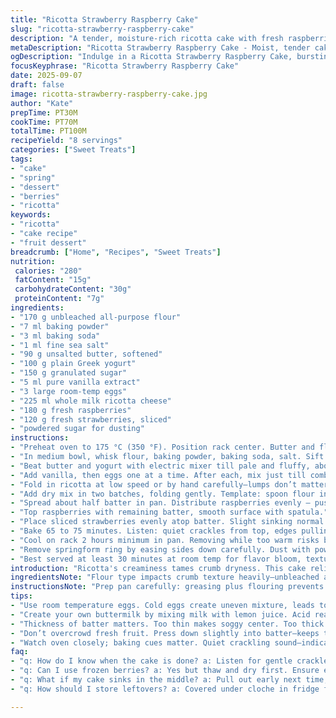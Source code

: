 ```yaml
---
title: "Ricotta Strawberry Raspberry Cake"
slug: "ricotta-strawberry-raspberry-cake"
description: "A tender, moisture-rich ricotta cake with fresh raspberries and sliced strawberries layered inside and atop. Uses adjusted flour and sugar amounts. Swaps butter for a yogurt-butter combo for added tenderness and tang. Baking time and temp tweaked for slight variations. Layers fruit inside, not just on top, for pockets of fresh bursts. Finished with powdered sugar dusted on release. Keeps refrigerated under a dome; best served slightly warm to unlock aroma. Common pitfalls: over-mixing ruins fluff, cold eggs dull texture, watch fruit moisture levels to avoid sog. A rustic, spring-like berry cake showcasing ricotta's creamy density and fresh fruit acidity."
metaDescription: "Ricotta Strawberry Raspberry Cake - Moist, tender cake layered with fresh fruit. A chocolatey dream for berry lovers and spring occasions."
ogDescription: "Indulge in a Ricotta Strawberry Raspberry Cake, bursting with fresh fruit flavors and a moist crumb; perfect for gatherings."
focusKeyphrase: "Ricotta Strawberry Raspberry Cake"
date: 2025-09-07
draft: false
image: ricotta-strawberry-raspberry-cake.jpg
author: "Kate"
prepTime: PT30M
cookTime: PT70M
totalTime: PT100M
recipeYield: "8 servings"
categories: ["Sweet Treats"]
tags:
- "cake"
- "spring"
- "dessert"
- "berries"
- "ricotta"
keywords:
- "ricotta"
- "cake recipe"
- "fruit dessert"
breadcrumb: ["Home", "Recipes", "Sweet Treats"]
nutrition: 
 calories: "280"
 fatContent: "15g"
 carbohydrateContent: "30g"
 proteinContent: "7g"
ingredients:
- "170 g unbleached all-purpose flour"
- "7 ml baking powder"
- "3 ml baking soda"
- "1 ml fine sea salt"
- "90 g unsalted butter, softened"
- "100 g plain Greek yogurt"
- "150 g granulated sugar"
- "5 ml pure vanilla extract"
- "3 large room-temp eggs"
- "225 ml whole milk ricotta cheese"
- "180 g fresh raspberries"
- "120 g fresh strawberries, sliced"
- "powdered sugar for dusting"
instructions:
- "Preheat oven to 175 °C (350 °F). Position rack center. Butter and flour 20 cm springform pan. Line base with parchment for clean release."
- "In medium bowl, whisk flour, baking powder, baking soda, salt. Sift if lumpy. Set aside."
- "Beat butter and yogurt with electric mixer till pale and fluffy, about 2-3 minutes. Scrape bowl sides. Add sugar gradually, cream thoroughly to dissolve granules, achieving smooth, airy texture."
- "Add vanilla, then eggs one at a time. After each, mix just till combined. Avoid over-beating here—keeps air pockets intact for tender crumb."
- "Fold in ricotta at low speed or by hand carefully—lumps don’t matter much but blend evenly. Stop mixing before flour for moisture retention."
- "Add dry mix in two batches, folding gently. Template: spoon flour in, fold folds fold. Batter will be thick, dense but moist. Avoid overworking flour or crumb will toughen."
- "Spread about half batter in pan. Distribute raspberries evenly — push slightly just so they nest and don’t sink too fast."
- "Top raspberries with remaining batter, smooth surface with spatula."
- "Place sliced strawberries evenly atop batter. Slight sinking normal — they soften and release some juice during bake, keeps surface tender."
- "Bake 65 to 75 minutes. Listen: quiet crackles from top, edges pulling slightly from pan. Testing with skewer central tip—some moist bits clinging around fruit is fine. Completely dry skewer means overbaked, risk dryness. Pull earlier if unsure, residual heat finishes gently."
- "Cool on rack 2 hours minimum in pan. Removing while too warm risks breakage or collapse—ricotta + moisture means gentle set needed."
- "Remove springform ring by easing sides down carefully. Dust with powdered sugar right before serving — looks classic, cuts sweetness contrast sharp."
- "Best served at least 30 minutes at room temp for flavor bloom, texture softening. Starches relax, berries shine. Store under cloche refrigerated up to 3 days—reheat gently if fridge chilled."
introduction: "Ricotta's creaminess tames crumb dryness. This cake relies on balancing dairy richness with fresh berries' tartness. Adjusted flour down by 25% compared to heavier originals keeps the crumb soft, not dense. Gradual sugar reduction keeps fruit's brightness from being drowned. Butter replaced partly with Greek yogurt — adds subtle tang, moist crumb, reduces greasiness. Egg number upped one more to counter batter density. Notice how fruit layers inside lock bursts of moisture in sections, giving contrasting textures between crumb and pockets of fresh berries. Patience cooling is non-negotiable; fragile milk proteins need time to firm up. A dusting of powdered sugar cuts sweetness, almost floral in aroma. Serving temperature changes your flavor perception dramatically — cold stupefies aromas and tightens crumb, allow to temper. Never rush this stage."
ingredientsNote: "Flour type impacts crumb texture heavily—unbleached all-purpose preferred for moderate gluten development. Avoid cake flour here; too low and cake may fall apart. Butter and yogurt mix creates moist tenderness; pure butter can be replaced entirely but expect richer mouthfeel but denser cake. Greek yogurt offers acidity which reacts with baking soda for lift and balances fats. Ricotta must be whole milk full-fat for creaminess; part-skim variants may dry out batter. Fresh berries: raspberries and strawberries ideal for punch of tartness and textural contrast but replace with blueberries or blackberries if unavailable. Frozen berries need drying and gentle folding to avoid secondary sogginess. Eggs should be room temp for proper emulsification—cold eggs risk curdling batter, uneven rise. Vanilla extract deepens flavor; anise or lemon zest could be twisted additions. Sugar reduction helps berries’ natural acid shine through; powdered sugar optional but visually appealing."
instructionsNote: "Prep pan carefully: greasing plus flouring prevents sticking; parchment sheet at bottom essential because of ricotta’s moisture that clings aggressively to metal. Mixing order key: creaming fat and sugar well introduces air — the lightness foundation. Add eggs one at a time to avoid curdling and ensure smooth emulsion. Ricotta integrating last before dry ingredients avoids overmix and loss of fluff. Folding flour gently to avoid gluten overdevelopment is crucial for tender crumb. Batter thickness moderate; too runny means undercooked center or soggy bottom, too stiff means dense cake. Fruit layering: layering half batter first, then raspberries, finally batter again traps fruit nicely preventing sinking all bottom. Sliced strawberries on top don’t sink much during bake, form tender crown. Baking aroma cues: faint crackle, slight golden edges, faint creaking ok but avoid excessive cracking—sign of dryness. Skewer test not absolute; slightly moist crumbs okay. Cooling in pan allows gradual starch and protein firming; too rapid cooling causes cracking or collapse. Serving temp impacts texture perception—a subtle but important flavor unlock phase. Preserve under cloche to maintain moisture, prevent oxidation of fruit. Reheating low and slow revives softness without drying."
tips:
- "Use room temperature eggs. Cold eggs create uneven mixture, leads to curdling during mixing. Keeps batter fluffy. Don't skip this step."
- "Create your own buttermilk by mixing milk with lemon juice. Acid reacts with baking soda, gives lift. Replaces yogurt here if needed. Simple."
- "Thickness of batter matters. Too thin makes soggy center. Too thick leads to dry crumbs. Moderate consistency is goal. Easy to achieve with practice."
- "Don’t overcrowd fresh fruit. Press down slightly into batter—keeps them from sinking too quickly. Layering order matters here. Avoid mushy ends."
- "Watch oven closely; baking cues matter. Quiet crackling sound—indicates cake nearing done stage. Pull out early if unsure, listen closely."
faq:
- "q: How do I know when the cake is done? a: Listen for gentle crackles, top pulls slightly from edges. Use skewer—moist bits near fruit okay but dry means overbaked."
- "q: Can I use frozen berries? a: Yes but thaw and dry first. Ensure excess moisture is gone. Basic berry swap works well; just avoid too soggy."
- "q: What if my cake sinks in the middle? a: Pull out early next time; overmixing often causes this. Create a gentler batter next bake to reduce density."
- "q: How should I store leftovers? a: Covered under cloche in fridge for up to three days. Avoid moisture loss. Reheat gently for best texture. Don't rush it."

---
```

